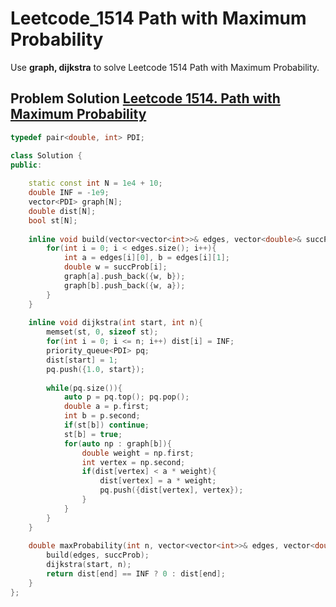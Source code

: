 # Leetcode_1514 Path with Maximum Probability



Use **graph, dijkstra** to solve Leetcode 1514 Path with Maximum Probability.
<!--more-->

## Problem Solution [Leetcode 1514. Path with Maximum Probability](https://leetcode.com/problems/path-with-maximum-probability/)

```cpp
typedef pair<double, int> PDI;

class Solution {
public:
    
    static const int N = 1e4 + 10;
    double INF = -1e9;
    vector<PDI> graph[N];
    double dist[N];
    bool st[N];
    
    inline void build(vector<vector<int>>& edges, vector<double>& succProb){
        for(int i = 0; i < edges.size(); i++){
            int a = edges[i][0], b = edges[i][1];
            double w = succProb[i];
            graph[a].push_back({w, b});
            graph[b].push_back({w, a});
        }
    }
    
    inline void dijkstra(int start, int n){
        memset(st, 0, sizeof st);
        for(int i = 0; i <= n; i++) dist[i] = INF;
        priority_queue<PDI> pq;
        dist[start] = 1;
        pq.push({1.0, start});
        
        while(pq.size()){
            auto p = pq.top(); pq.pop();
            double a = p.first;
            int b = p.second;
            if(st[b]) continue;
            st[b] = true;
            for(auto np : graph[b]){
                double weight = np.first;
                int vertex = np.second;
                if(dist[vertex] < a * weight){
                    dist[vertex] = a * weight;
                    pq.push({dist[vertex], vertex});
                }
            }
        }
    }
    
    double maxProbability(int n, vector<vector<int>>& edges, vector<double>& succProb, int start, int end) {
        build(edges, succProb);
        dijkstra(start, n);
        return dist[end] == INF ? 0 : dist[end];
    }
};
```
